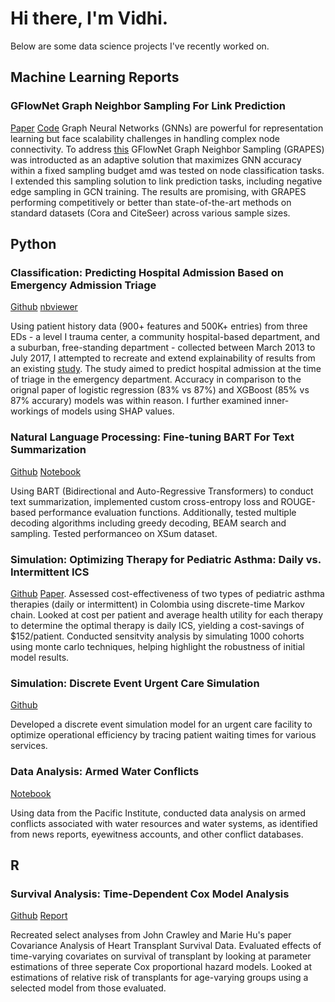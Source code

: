 # Hi there, I'm Vidhi. 

Below are some data science projects I've recently worked on.

## Machine Learning Reports

### GFlowNet Graph Neighbor Sampling For Link Prediction
[Paper]()
[Code](https://github.com/vidhinrp/CPSC583)
Graph Neural Networks (GNNs) are powerful for representation learning but face scalability challenges in handling complex node connectivity. To address [this](https://arxiv.org/pdf/2310.03399.pdf) GFlowNet Graph Neighbor Sampling (GRAPES) was introducted as an adaptive solution that maximizes GNN  accuracy within a fixed sampling budget amd was tested on node classification tasks. I extended this sampling solution to link prediction tasks, including negative edge sampling in GCN training. The results are promising, with GRAPES performing competitively or better than state-of-the-art methods on standard datasets (Cora and CiteSeer) across various sample sizes.

## Python

### Classification: Predicting Hospital Admission Based on Emergency Admission Triage

[Github](https://github.com/Erlemar/Erlemar.github.io/blob/master/Notebooks/Titanic.ipynb) [nbviewer](http://nbviewer.jupyter.org/github/Erlemar/Erlemar.github.io/blob/master/Notebooks/Titanic.ipynb)

Using patient history data (900+ features and 500K+ entries) from three EDs - a level I trauma center, a community hospital-based department, and a suburban, free-standing department - collected between March 2013 to July 2017, I attempted to recreate and extend explainability of results from an existing [study](https://journals.plos.org/plosone/article?id=10.1371/journal.pone.0201016#sec005). The study aimed to predict hospital admission at the time of triage in the emergency department. Accuracy in comparison to the orignal paper of logistic regression (83% vs 87%) and XGBoost (85% vs 87% accurary) models was within reason. I further examined inner-workings of models using SHAP values. 

### Natural Language Processing: Fine-tuning BART For Text Summarization

[Github]() 
[Notebook]()

Using BART (Bidirectional and Auto-Regressive Transformers) to conduct text summarization, implemented custom cross-entropy loss and ROUGE-based performance evaluation functions. Additionally, tested multiple decoding algorithms including greedy decoding, BEAM search and sampling. Tested performanceo on XSum dataset. 

### Simulation: Optimizing Therapy for Pediatric Asthma: Daily vs. Intermittent ICS

[Github]() 
[Paper]().
Assessed cost-effectiveness of two types of pediatric asthma therapies (daily or intermittent) in Colombia using discrete-time Markov chain. Looked at cost per patient and average health utility for each therapy to determine the optimal therapy is daily ICS, yielding a cost-savings of $152/patient. Conducted sensitvity analysis by simulating 1000 cohorts using monte carlo techniques, helping highlight the robustness of initial model results. 

### Simulation: Discrete Event Urgent Care Simulation

[Github]()

Developed a discrete event simulation model for an urgent care facility to optimize operational efficiency by tracing patient waiting times for various services. 

### Data Analysis: Armed Water Conflicts

[Notebook ]()

Using data from the Pacific Institute, conducted data analysis on armed conflicts associated with water resources and water systems, as identified from news reports, eyewitness accounts, and other conflict databases.

## R

### Survival Analysis: Time-Dependent Cox Model Analysis

[Github]()
[Report]()

Recreated select analyses from John Crawley and Marie Hu's paper Covariance Analysis of Heart Transplant Survival Data. Evaluated effects of time-varying covariates on survival of transplant by looking at parameter estimations of three seperate Cox proportional hazard models. Looked at estimations of relative risk of transplants for age-varying groups using a selected model from those evaluated. 

